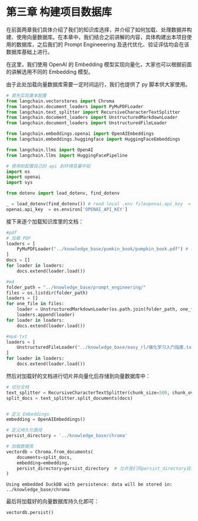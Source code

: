 # 第三章 构建项目数据库

在前面两章我们具体介绍了我们的知识库选择，并介绍了如何加载、处理数据并构建、使用向量数据库。在本章中，我们结合之前讲解的内容，具体构建出本项目使用的数据库，之后我们的 Prompt Engineeering 及迭代优化、验证评估均会在该数据库基础上进行。

在这里，我们使用 OpenAI 的 Embedding 模型实现向量化，大家也可以根据前面的讲解选用不同的 Embedding 模型。

由于此处加载向量数据库需要一定时间运行，我们也提供了 py 脚本供大家使用。


```python
# 首先实现基本配置
from langchain.vectorstores import Chroma
from langchain.document_loaders import PyMuPDFLoader
from langchain.text_splitter import RecursiveCharacterTextSplitter
from langchain.document_loaders import UnstructuredMarkdownLoader
from langchain.document_loaders import UnstructuredFileLoader

from langchain.embeddings.openai import OpenAIEmbeddings
from langchain.embeddings.huggingface import HuggingFaceEmbeddings

from langchain.llms import OpenAI
from langchain.llms import HuggingFacePipeline

# 使用前配置自己的 api 到环境变量中如
import os
import openai
import sys

from dotenv import load_dotenv, find_dotenv

_ = load_dotenv(find_dotenv()) # read local .env fileopenai.api_key  = os.environ['OPENAI_API_KEY']
openai.api_key  = os.environ['OPENAI_API_KEY']
```

接下来逐个加载知识库里的文档：


```python
#pdf
# 加载 PDF
loaders = [
    PyMuPDFLoader("../knowledge_base/pumkin_book/pumpkin_book.pdf") # 机器学习,
]
docs = []
for loader in loaders:
    docs.extend(loader.load())
```


```python
#md
folder_path = "../knowledge_base/prompt_engineering/"
files = os.listdir(folder_path)
loaders = []
for one_file in files:
    loader = UnstructuredMarkdownLoader(os.path.join(folder_path, one_file))
    loaders.append(loader)
for loader in loaders:
    docs.extend(loader.load())
```


```python
#mp4-txt
loaders = [
    UnstructuredFileLoader("../knowledge_base/easy_rl/强化学习入门指南.txt") # 机器学习,
]
for loader in loaders:
    docs.extend(loader.load())
```

然后对加载好的文档进行切片并向量化后存储到向量数据库中：


```python
# 切分文档
text_splitter = RecursiveCharacterTextSplitter(chunk_size=500, chunk_overlap=150)
split_docs = text_splitter.split_documents(docs)


# 定义 Embeddings
embedding = OpenAIEmbeddings() 

# 定义持久化路径
persist_directory = '../knowledge_base/chroma'

# 加载数据库
vectordb = Chroma.from_documents(
    documents=split_docs,
    embedding=embedding,
    persist_directory=persist_directory  # 允许我们将persist_directory目录保存到磁盘上
)
```

    Using embedded DuckDB with persistence: data will be stored in: ../knowledge_base/chroma


最后将加载好的向量数据库持久化即可：


```python
vectordb.persist()
```

